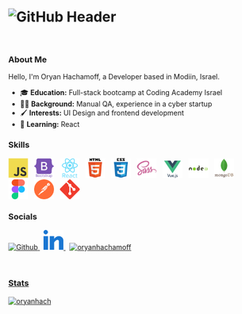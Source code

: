 ![GitHub Header](https://res.cloudinary.com/djm30uwim/image/upload/v1693038401/github-header-image_2_qeu3mk.png)
================================

<br>

### About Me
Hello, I'm Oryan Hachamoff, a Developer based in Modiin, Israel.

- 🎓 **Education:** Full-stack bootcamp at Coding Academy Israel
- 👩‍💻 **Background:** Manual QA, experience in a cyber startup
- 🖌 **Interests:** UI Design and frontend development
- 🌱 **Learning:** React

### Skills
<p align="left">
<img src="https://raw.githubusercontent.com/teamedwardforever/Readme-Generator/71f25dd8b98329b168142a6b782a107b75eab178/svg/Skills/Languages/javascript-original.svg" alt="Javascript" width="40" height="40"/>&nbsp;&nbsp;
<img src="https://raw.githubusercontent.com/teamedwardforever/Readme-Generator/71f25dd8b98329b168142a6b782a107b75eab178/svg/Skills/Frontend/bootstrap-plain-wordmark.svg" alt="Bootstrap" width="40" height="40"/>&nbsp;&nbsp;
<img src="https://raw.githubusercontent.com/teamedwardforever/Readme-Generator/71f25dd8b98329b168142a6b782a107b75eab178/svg/Skills/Frontend/react-original-wordmark.svg" alt="React" width="40" height="40"/>&nbsp;&nbsp;
<img src="https://raw.githubusercontent.com/teamedwardforever/Readme-Generator/71f25dd8b98329b168142a6b782a107b75eab178/svg/Skills/Frontend/html5-original-wordmark.svg" alt="HTML" width="40" height="40"/>&nbsp;&nbsp;
<img src="https://raw.githubusercontent.com/teamedwardforever/Readme-Generator/71f25dd8b98329b168142a6b782a107b75eab178/svg/Skills/Frontend/css3-original-wordmark.svg" alt="Css" width="40" height="40"/>&nbsp;&nbsp;
<img src="https://raw.githubusercontent.com/teamedwardforever/Readme-Generator/71f25dd8b98329b168142a6b782a107b75eab178/svg/Skills/Frontend/sass-original.svg" alt="Sass" width="40" height="40"/>&nbsp;&nbsp;
<img src="https://raw.githubusercontent.com/teamedwardforever/Readme-Generator/71f25dd8b98329b168142a6b782a107b75eab178/svg/Skills/Frontend/vuejs-original-wordmark.svg" alt="Vuejs" width="40" height="35"/>&nbsp;&nbsp;
<img src="https://raw.githubusercontent.com/teamedwardforever/Readme-Generator/71f25dd8b98329b168142a6b782a107b75eab178/svg/Skills/Backend/nodejs-original-wordmark.svg" alt="NodeJs" width="40" height="40"/>&nbsp;&nbsp;
<img src="https://raw.githubusercontent.com/teamedwardforever/Readme-Generator/71f25dd8b98329b168142a6b782a107b75eab178/svg/Skills/Database/mongodb-original-wordmark.svg" alt="Mongodb" width="40" height="40"/>&nbsp;&nbsp;
<img src="https://raw.githubusercontent.com/teamedwardforever/Readme-Generator/71f25dd8b98329b168142a6b782a107b75eab178/svg/Skills/Software/figma-icon.svg" alt="Figma" width="40" height="40"/>&nbsp;&nbsp;
<img src="https://raw.githubusercontent.com/teamedwardforever/Readme-Generator/71f25dd8b98329b168142a6b782a107b75eab178/svg/Skills/Software/getpostman-icon.svg" alt="Postman" width="40" height="40"/>&nbsp;&nbsp;
<img src="https://raw.githubusercontent.com/teamedwardforever/Readme-Generator/71f25dd8b98329b168142a6b782a107b75eab178/svg/Skills/Other/git-scm-icon.svg" alt="Git" width="40" height="40"/>
</p>

### Socials

<p align="left"> 
<a href="https://www.github.com/oryanhach" target="_blank" rel="noreferrer"> 
<picture> 
<source media="(prefers-color-scheme: dark)" srcset="https://raw.githubusercontent.com/danielcranney/readme-generator/main/public/icons/socials/github-dark.svg" />
<source media="(prefers-color-scheme: light)" srcset="https://raw.githubusercontent.com/danielcranney/readme-generator/main/public/icons/socials/github.svg" />
<img src="https://raw.githubusercontent.com/danielcranney/readme-generator/main/public/icons/socials/github.svg" alt="Github" width="40" height="40" /> 
</picture>
</a>&nbsp;
<a href="https://linkedin.com/in/oryanhachamoff" target="blank">
<img src="https://raw.githubusercontent.com/teamedwardforever/Readme-Generator/71f25dd8b98329b168142a6b782a107b75eab178/svg/Social/linked-in-alt.svg" alt="Linkedin" height="40" width="40" />
</a>&nbsp;
<a href="https://www.codewars.com/users/theoryanory87" target="blank">
<img src="https://res.cloudinary.com/djm30uwim/image/upload/v1692698649/svgexport-1_juysmr.svg" alt="oryanhachamoff" height="40" width="40" />
</p>
<br>
<h3 align="left">Stats</h3>
<p><img align="center" height="180em" src="https://github-readme-streak-stats.herokuapp.com/?user=oryanhach&theme=blueberry-duo&hide_border=true" alt="oryanhach" /></p>
